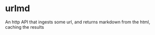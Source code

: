 # urlmd

An http API that ingests some url, and returns markdown from the html, caching the results
